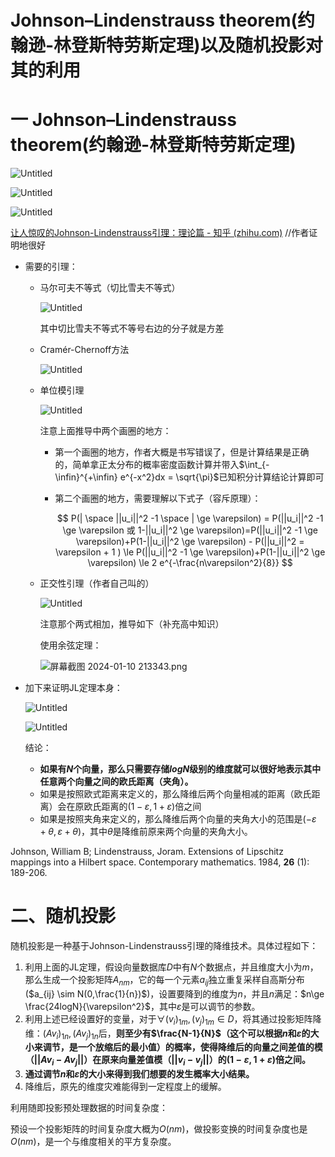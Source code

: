 # Johnson–Lindenstrauss theorem(约翰逊-林登斯特劳斯定理)以及随机投影对其的利用

# 一 **Johnson–Lindenstrauss theorem(约翰逊-林登斯特劳斯定理)**

![Untitled](https://raw.githubusercontent.com/xwt1/xwt1.github.io/main/_misc/picture/2024-07-24-Johnson-Lindenstrauss_theorem/picture1.png)

![Untitled](https://raw.githubusercontent.com/xwt1/xwt1.github.io/main/_misc/picture/2024-07-24-Johnson-Lindenstrauss_theorem/picture2.png)

![Untitled](https://raw.githubusercontent.com/xwt1/xwt1.github.io/main/_misc/picture/2024-07-24-Johnson-Lindenstrauss_theorem/picture3.png)

[让人惊叹的Johnson-Lindenstrauss引理：理论篇 - 知乎 (zhihu.com)](https://zhuanlan.zhihu.com/p/413581747)  //作者证明地很好

- 需要的引理：
    - 马尔可夫不等式（切比雪夫不等式）
        
        ![Untitled](https://raw.githubusercontent.com/xwt1/xwt1.github.io/main/_misc/picture/2024-07-24-Johnson-Lindenstrauss_theorem/picture4.png)
        
        其中切比雪夫不等式不等号右边的分子就是方差
        
    - Cramér-Chernoff方法
        
        ![Untitled](https://raw.githubusercontent.com/xwt1/xwt1.github.io/main/_misc/picture/2024-07-24-Johnson-Lindenstrauss_theorem/picture5.png)
        
    - 单位模引理
        
        ![Untitled](https://raw.githubusercontent.com/xwt1/xwt1.github.io/main/_misc/picture/2024-07-24-Johnson-Lindenstrauss_theorem/picture6.png)
        
        注意上面推导中两个画圈的地方：
        
        - 第一个画圈的地方，作者大概是书写错误了，但是计算结果是正确的，简单拿正太分布的概率密度函数计算并带入$\int_{-\infin}^{+\infin} e^{-x^2}dx = \sqrt{\pi}$已知积分计算结论计算即可
        - 第二个画圈的地方，需要理解以下式子（容斥原理）：
            
            $$
            P(| \space ||u_i||^2 -1 \space | \ge \varepsilon) = P(||u_i||^2 -1 \ge \varepsilon 或 1-||u_i||^2 \ge \varepsilon)=P(||u_i||^2 -1 \ge \varepsilon)+P(1-||u_i||^2 \ge \varepsilon) - P(||u_i||^2 = \varepsilon + 1 ) \le P(||u_i||^2 -1 \ge \varepsilon)+P(1-||u_i||^2 \ge \varepsilon) \le 2 e^{-\frac{n\varepsilon^2}{8}}
            $$
            
    - 正交性引理（作者自己叫的）
        
        ![Untitled](https://raw.githubusercontent.com/xwt1/xwt1.github.io/main/_misc/picture/2024-07-24-Johnson-Lindenstrauss_theorem/picture7.png)
        
        注意那个两式相加，推导如下（补充高中知识）
        
        使用余弦定理：
        
        ![屏幕截图 2024-01-10 213343.png](https://raw.githubusercontent.com/xwt1/xwt1.github.io/main/_misc/picture/2024-07-24-Johnson-Lindenstrauss_theorem/picture8.png)
        
- 加下来证明JL定理本身：
    
    ![Untitled](https://raw.githubusercontent.com/xwt1/xwt1.github.io/main/_misc/picture/2024-07-24-Johnson-Lindenstrauss_theorem/picture9.png)
    
    ![Untitled](https://raw.githubusercontent.com/xwt1/xwt1.github.io/main/_misc/picture/2024-07-24-Johnson-Lindenstrauss_theorem/picture10.png)
    
    结论：
    
    - **如果有$N$个向量，那么只需要存储$logN$级别的维度就可以很好地表示其中任意两个向量之间的欧氏距离（夹角）。**
    - 如果是按照欧式距离来定义的，那么降维后两个向量相减的距离（欧氏距离）会在原欧氏距离的$(1-\varepsilon,1+\varepsilon)$倍之间
    - 如果是按照夹角来定义的，那么降维后两个向量的夹角大小的范围是$(-\varepsilon+\theta,\varepsilon+\theta)$，其中$\theta$是降维前原来两个向量的夹角大小。

Johnson, William B; Lindenstrauss, Joram. Extensions of Lipschitz mappings into a Hilbert space. Contemporary mathematics. 1984, **26** (1): 189-206.

# 二、随机投影

随机投影是一种基于Johnson-Lindenstrauss引理的降维技术。具体过程如下：

1. 利用上面的JL定理，假设向量数据库$D$中有$N$个数据点，并且维度大小为$m$，那么生成一个投影矩阵$A_{nm}$，它的每一个元素$a_{ij}$独立重复采样自高斯分布($a_{ij} \sim N(0,\frac{1}{n})$)，设置要降到的维度为$n$，并且$n$满足：$n\ge \frac{24logN}{\varepsilon^2}$，其中$\varepsilon$是可以调节的参数。
2. 利用上述已经设置好的变量，对于$\forall (v_i)_{1m},(v_j)_{1m} \in D$，将其通过投影矩阵降维：$(Av_i)_{1n},(Av_j)_{1n}$后，**则至少有$\frac{N-1}{N}$（这个可以根据$n$和$\varepsilon$的大小来调节，是一个放缩后的最小值）的概率，使得降维后的向量之间差值的模（$||Av_i - Av_j ||$）在原来向量差值模（$||v_i-v_j||$）的$(1-\varepsilon,1+\varepsilon)$倍之间。**
3. **通过调节$n$和$\varepsilon$的大小来得到我们想要的发生概率大小结果。**
4. 降维后，原先的维度灾难能得到一定程度上的缓解。

利用随即投影预处理数据的时间复杂度：

预设一个投影矩阵的时间复杂度大概为$O(nm)$，做投影变换的时间复杂度也是$O(nm)$，是一个与维度相关的平方复杂度。